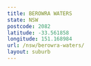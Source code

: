 ```yaml
---
title: BEROWRA WATERS
state: NSW
postcode: 2082
latitude: -33.561858
longitude: 151.168984
url: /nsw/berowra-waters/
layout: suburb
---
```

